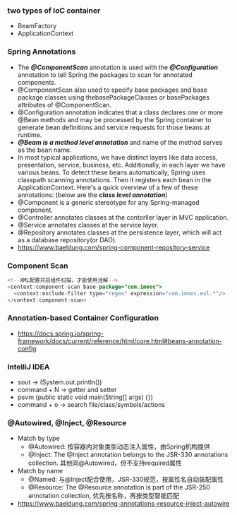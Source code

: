 ### two types of IoC container
- BeamFactory
- ApplicationContext

### Spring Annotations
- The ***@ComponentScan*** annotation is used with the ***@Configuration*** annotation to tell Spring the packages to scan for annotated components. 
- @ComponentScan also used to specify base packages and base package classes using thebasePackageClasses or basePackages attributes of @ComponentScan.
- @Configuration annotation indicates that a class declares one or more @Bean methods and may be processed by the Spring container to generate bean definitions 
  and service requests for those beans at runtime.
- ***@Beam is a method level annotation*** and name of the method serves as the bean name. 
- In most typical applications, we have distinct layers like data access, presentation, service, business, etc.
  Additionally, in each layer we have various beans. To detect these beans automatically, Spring uses classpath scanning annotations.
  Then it registers each bean in the ApplicationContext.
  Here's a quick overview of a few of these annotations: (below are the ***class level annotation***)
- @Component is a generic stereotype for any Spring-managed component.
- @Controller annotates classes at the contorller layer in MVC application.
- @Service annotates classes at the service layer.
- @Repository annotates classes at the persistence layer, which will act as a database repository(or DAO).
- https://www.baeldung.com/spring-component-repository-service

### Component Scan
```java
<!--XML配置开启组件扫描，才能使用注解-->
<context:component-scan base-package="com.imooc">
  <context:exclude-filter type="regex" expression="com.imooc.exl.*"/>
</context:component-scan>
```

### Annotation-based Container Configuration
- https://docs.spring.io/spring-framework/docs/current/reference/html/core.html#beans-annotation-config

### IntelliJ IDEA
- sout -> (System.out.println())
- command + N -> getter and setter
- psvm (public static void main(String[] args) {})
- command + o -> search file/class/symbols/actions

### @Autowired, @Inject, @Resource
- Match by type
  - @Autowired: 按容器内对象类型动态注入属性，由Spring机构提供
  - @Inject: The @Inject annotation belongs to the JSR-330 annotations collection. 其他同@Autowired，但不支持required属性
- Match by name
  - @Named: 与@Inject配合使用，JSR-330规范，按属性名自动装配属性
  - @Resource: The @Resource annotation is part of the JSR-250 annotation collection, 优先按名称，再按类型智能匹配
- https://www.baeldung.com/spring-annotations-resource-inject-autowire

